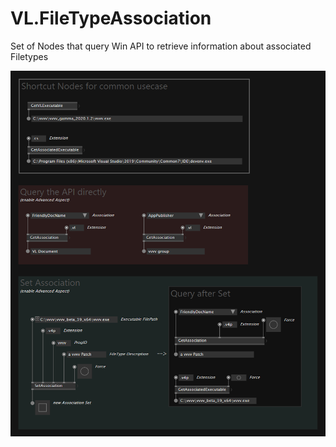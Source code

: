 # VL.FileTypeAssociation
Set of Nodes that query Win API to retrieve information about associated Filetypes

![Overview](/deployment/Overview.png)
